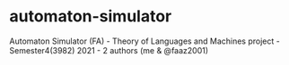 # automaton-simulator
Automaton Simulator (FA) - Theory of Languages and Machines project - Semester4(3982) 2021 - 2 authors (me &amp; @faaz2001)

